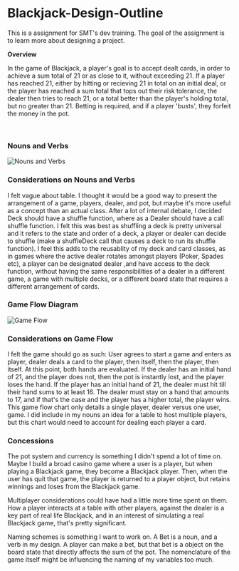 # Blackjack-Design-Outline
This is a assignment for SMT's dev training. The goal of the assignment is to learn more about designing a project. 

**Overview**
<p> In the game of Blackjack, a player's goal is to accept dealt cards, in order to achieve a sum total of 21 or as close to it, without exceeding 21. If a player has reached 21, either by hitting or recieving 21 in total on an initial deal, or the player has reached a sum total that tops out their risk tolerance, the dealer then tries to reach 21, or a total better than the player's holding total, but no greater than 21. Betting is required, and if a player 'busts', they forfeit the money in the pot.</p>

<br>
<h3> Nouns and Verbs </h3>
<img src="https://user-images.githubusercontent.com/66858271/222778582-310e115a-e203-4a35-bde7-4dc02cd98077.png" title="Nouns and Verbs">
<br>
<h3> Considerations on Nouns and Verbs </h3>
<p> I felt vague about table. I thought it would be a good way to present the arrangement of a game, players, dealer, and pot, but maybe it's more useful as a concept than an actual class. After a lot of internal debate, I decided Deck should have a shuffle function, where as a Dealer should have a call shuffle function. I felt this was best as shuffling a deck is pretty universal and it refers to the state and order of a deck, a player or dealer can decide to shuffle (make a shuffleDeck call that causes a deck to run its shuffle function). I feel this adds to the reusablity of my deck and card classes, as in games where the active dealer rotates amongst players (Poker, Spades etc), a player can be designated dealer ,and have access to the deck function, without having the same responsibilities of a dealer in a different game, a game with multiple decks, or a different board state that requires a different arrangement of cards.
<h3> Game Flow Diagram </h3>
<img src="https://user-images.githubusercontent.com/66858271/222779748-b6d298ca-451e-4062-a2bc-63d794798a87.png" title="Game Flow">
<h3> Considerations on Game Flow </h3>
I felt the game should go as such: User agrees to start a game and enters as player, dealer deals a card to the player, then itself, then the player, then itself. At this point, both hands are evaluated. If the dealer has an initial hand of 21, and the player does not, then the pot is instantly lost, and the player loses the hand. If the player has an initial hand of 21, the dealer must hit till their hand sums to at least 16. The dealer must stay on a hand that amounts to 17, and if that's the case and the player has a higher total, the player wins. This game flow chart only details a single player, dealer versus one user, game. I did include in my nouns an idea for a table to host multiple players, but this chart would need to account for dealing each player a card. 
<br>
<h3> Concessions </h3>

<p>The pot system and currency is something I didn't spend a lot of time on. Maybe I build a broad casino game where a user is a player, but when playing a Blackjack game, they become a Blackjack player. Then, when the user has quit that game, the player is returned to a player object, but retains winnings and loses from the Blackjack game.</p>
<p> Multiplayer considerations could have had a little more time spent on them. How a player interacts at a table with other players, against the dealer is a key part of real life Blackjack, and in an interest of simulating a real Blackjack game, that's pretty significant.</p>
<p> Naming schemes is something I want to work on. A Bet is a noun, and a verb in my design. A player can make a bet, but that bet is a object on the board state that directly affects the sum of the pot. The nomenclature of the game itself might be influencing the naming of my variables too much. </p>

